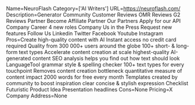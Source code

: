 Name=NeuroFlash
Category=['AI Writers']
URL=https://neuroflash.com/
Description=Generator Community Customer Reviews OMR Reviews G2 Reviews Partner Become Affiliate Partner Our Partners Apply for our API Company Career 4 new roles Company Us in the Press Request new features Follow Us Linkedin Twitter Facebook Youtube Instagram
Pros=Create high-quality content with AI Instant access no credit card required Quality from 300 000+ users around the globe 100+ short- & long-form text types Accelerate content creation at scale highest-quality AI-generated content SEO analysis helps you find out how text should look LanguageTool grammar style & spelling checker 100+ text types for every touchpoint Removes content creation bottleneck quantitative measure of content impact 2000 words for free every month Templates created by community to boost inspiration clear concise & stylish expression Checklist Futuristic Product Idea Presentation headlines
Cons=None
Pricing=X
Company Address=None
